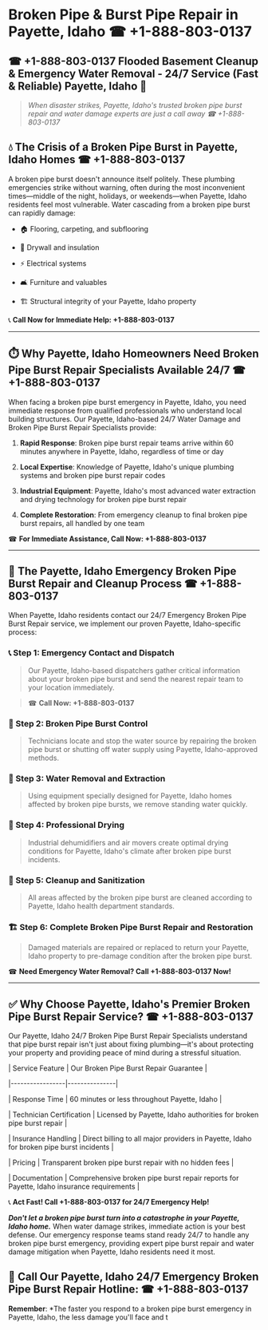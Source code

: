 # Broken Pipe & Burst Pipe Repair in Payette, Idaho ☎ +1-888-803-0137  
## ☎ +1-888-803-0137 Flooded Basement Cleanup & Emergency Water Removal - 24/7 Service (Fast & Reliable) Payette, Idaho 🚨  

> *When disaster strikes, Payette, Idaho's trusted broken pipe burst repair and water damage experts are just a call away ☎ +1-888-803-0137*  

## 💧 The Crisis of a Broken Pipe Burst in Payette, Idaho Homes ☎ +1-888-803-0137  

A broken pipe burst doesn't announce itself politely. These plumbing emergencies strike without warning, often during the most inconvenient times—middle of the night, holidays, or weekends—when Payette, Idaho residents feel most vulnerable. Water cascading from a broken pipe burst can rapidly damage:  

* 🏠 Flooring, carpeting, and subflooring  
* 🧱 Drywall and insulation  
* ⚡ Electrical systems  
* 🛋️ Furniture and valuables  
* 🏗️ Structural integrity of your Payette, Idaho property  

📞 **Call Now for Immediate Help: +1-888-803-0137**  

---  

## ⏱️ Why Payette, Idaho Homeowners Need Broken Pipe Burst Repair Specialists Available 24/7 ☎ +1-888-803-0137  

When facing a broken pipe burst emergency in Payette, Idaho, you need immediate response from qualified professionals who understand local building structures. Our Payette, Idaho-based 24/7 Water Damage and Broken Pipe Burst Repair Specialists provide:  

1. **Rapid Response**: Broken pipe burst repair teams arrive within 60 minutes anywhere in Payette, Idaho, regardless of time or day  
2. **Local Expertise**: Knowledge of Payette, Idaho's unique plumbing systems and broken pipe burst repair codes  
3. **Industrial Equipment**: Payette, Idaho's most advanced water extraction and drying technology for broken pipe burst repair  
4. **Complete Restoration**: From emergency cleanup to final broken pipe burst repairs, all handled by one team  

☎ **For Immediate Assistance, Call Now: +1-888-803-0137**  

---  

## 🔧 The Payette, Idaho Emergency Broken Pipe Burst Repair and Cleanup Process ☎ +1-888-803-0137  

When Payette, Idaho residents contact our 24/7 Emergency Broken Pipe Burst Repair service, we implement our proven Payette, Idaho-specific process:  

### 📞 Step 1: Emergency Contact and Dispatch  
> Our Payette, Idaho-based dispatchers gather critical information about your broken pipe burst and send the nearest repair team to your location immediately.  
> ☎ **Call Now: +1-888-803-0137**  

### 🚿 Step 2: Broken Pipe Burst Control  
> Technicians locate and stop the water source by repairing the broken pipe burst or shutting off water supply using Payette, Idaho-approved methods.  

### 🌊 Step 3: Water Removal and Extraction  
> Using equipment specially designed for Payette, Idaho homes affected by broken pipe bursts, we remove standing water quickly.  

### 💨 Step 4: Professional Drying  
> Industrial dehumidifiers and air movers create optimal drying conditions for Payette, Idaho's climate after broken pipe burst incidents.  

### 🧼 Step 5: Cleanup and Sanitization  
> All areas affected by the broken pipe burst are cleaned according to Payette, Idaho health department standards.  

### 🏗️ Step 6: Complete Broken Pipe Burst Repair and Restoration  
> Damaged materials are repaired or replaced to return your Payette, Idaho property to pre-damage condition after the broken pipe burst.  

☎ **Need Emergency Water Removal? Call +1-888-803-0137 Now!**  

---  

## ✅ Why Choose Payette, Idaho's Premier Broken Pipe Burst Repair Service? ☎ +1-888-803-0137  

Our Payette, Idaho 24/7 Broken Pipe Burst Repair Specialists understand that pipe burst repair isn't just about fixing plumbing—it's about protecting your property and providing peace of mind during a stressful situation.  

| Service Feature | Our Broken Pipe Burst Repair Guarantee |  
|-----------------|---------------|  
| Response Time | 60 minutes or less throughout Payette, Idaho |  
| Technician Certification | Licensed by Payette, Idaho authorities for broken pipe burst repair |  
| Insurance Handling | Direct billing to all major providers in Payette, Idaho for broken pipe burst incidents |  
| Pricing | Transparent broken pipe burst repair with no hidden fees |  
| Documentation | Comprehensive broken pipe burst repair reports for Payette, Idaho insurance requirements |  

📞 **Act Fast! Call +1-888-803-0137 for 24/7 Emergency Help!**  

***Don't let a broken pipe burst turn into a catastrophe in your Payette, Idaho home.*** When water damage strikes, immediate action is your best defense. Our emergency response teams stand ready 24/7 to handle any broken pipe burst emergency, providing expert pipe burst repair and water damage mitigation when Payette, Idaho residents need it most.  

## 📱 Call Our Payette, Idaho 24/7 Emergency Broken Pipe Burst Repair Hotline: ☎ +1-888-803-0137  

**Remember**: *The faster you respond to a broken pipe burst emergency in Payette, Idaho, the less damage you'll face and t
